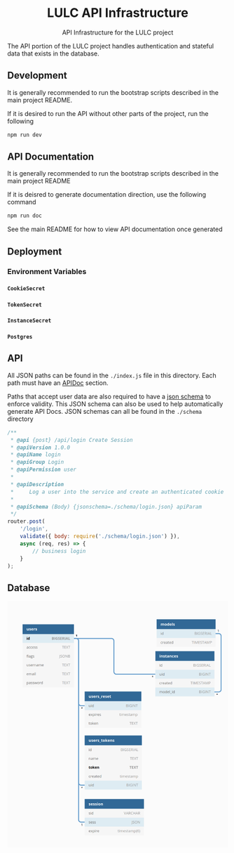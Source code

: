 <h1 align=center>LULC API Infrastructure</h1>

<p align=center>API Infrastructure for the LULC project</p>

The API portion of the LULC project handles authentication and stateful data
that exists in the database.

## Development

It is generally recommended to run the bootstrap scripts described in the main project README.

If it is desired to run the API without other parts of the project, run the following

```sh
npm run dev
```

## API Documentation

It is generally recommended to run the bootstrap scripts described in the main project README

If it is deisred to generate documentation direction, use the following command

```sh
npm run doc
```

See the main README for how to view API documentation once generated

## Deployment

### Environment Variables

#### `CookieSecret`

#### `TokenSecret`

#### `InstanceSecret`

#### `Postgres`


## API

All JSON paths can be found in the `./index.js` file in this directory. Each
path must have an [APIDoc](https://apidocjs.com/) section.

Paths that accept user data are also required to have a [json schema](https://json-schema.org/)
to enforce validity. This JSON schema can also be used to help automatically
generate API Docs. JSON schemas can all be found in the `./schema` directory

```js
/**
 * @api {post} /api/login Create Session
 * @apiVersion 1.0.0
 * @apiName login
 * @apiGroup Login
 * @apiPermission user
 *
 * @apiDescription
 *     Log a user into the service and create an authenticated cookie
 *
 * @apiSchema (Body) {jsonschema=./schema/login.json} apiParam
 */
router.post(
    '/login',
    validate({ body: require('./schema/login.json') }),
    async (req, res) => {
        // business login
    }
);
```

## Database

![database diagram](./doc/db.png)
